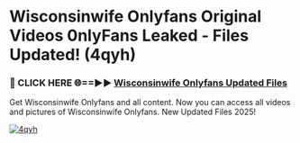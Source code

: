 # Wisconsinwife Onlyfans Original Videos 0nlyFans Leaked - Files Updated! (4qyh)

<h3>🔴 CLICK HERE 🌐==►► <a href="https://tinyurl.com/ehrbuxhb" rel="nofollow">Wisconsinwife Onlyfans Updated Files</a></h3>

Get Wisconsinwife Onlyfans and all content. Now you can access all videos and pictures of Wisconsinwife Onlyfans. New Updated Files 2025!

[![4qyh](https://i.imgur.com/lVYEuWS.gif)](https://tinyurl.com/ehrbuxhb)
